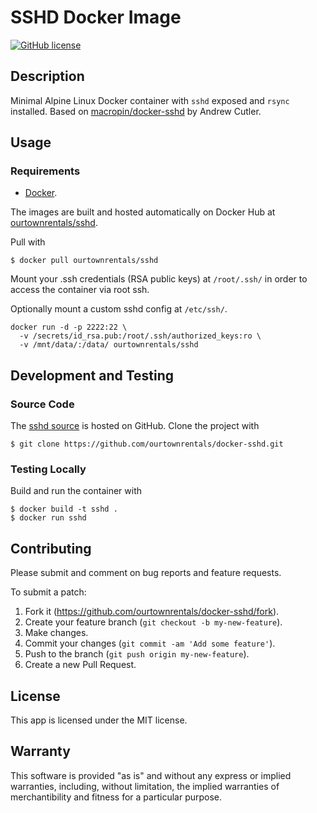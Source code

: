 # SSHD Docker Image

[![GitHub license](https://img.shields.io/github/license/ourtownrentals/docker-sshd.svg)](./LICENSE.txt)

## Description

Minimal Alpine Linux Docker container
with `sshd` exposed and `rsync` installed.
Based on [macropin/docker-sshd](https://github.com/macropin/docker-sshd)
by Andrew Cutler.

## Usage

### Requirements

- [Docker].

The images are built and hosted automatically on Docker Hub
at [ourtownrentals/sshd].

Pull with

```
$ docker pull ourtownrentals/sshd
```

Mount your .ssh credentials (RSA public keys) at `/root/.ssh/`
in order to access the container via root ssh.

Optionally mount a custom sshd config at `/etc/ssh/`.

```
docker run -d -p 2222:22 \
  -v /secrets/id_rsa.pub:/root/.ssh/authorized_keys:ro \
  -v /mnt/data/:/data/ ourtownrentals/sshd
```

[Docker]: https://www.docker.com/
[ourtownrentals/sshd]: https://hub.docker.com/r/ourtownrentals/sshd/

## Development and Testing

### Source Code

The [sshd source] is hosted on GitHub.
Clone the project with

```
$ git clone https://github.com/ourtownrentals/docker-sshd.git
```

[sshd source]: https://github.com/ourtownrentals/docker-sshd

### Testing Locally

Build and run the container with

```
$ docker build -t sshd .
$ docker run sshd
```

## Contributing

Please submit and comment on bug reports and feature requests.

To submit a patch:

1. Fork it (https://github.com/ourtownrentals/docker-sshd/fork).
2. Create your feature branch (`git checkout -b my-new-feature`).
3. Make changes.
4. Commit your changes (`git commit -am 'Add some feature'`).
5. Push to the branch (`git push origin my-new-feature`).
6. Create a new Pull Request.

## License

This app is licensed under the MIT license.

## Warranty

This software is provided "as is" and without any express or
implied warranties, including, without limitation, the implied
warranties of merchantibility and fitness for a particular
purpose.
